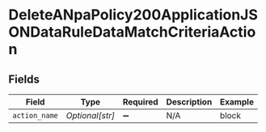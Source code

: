 # DeleteANpaPolicy200ApplicationJSONDataRuleDataMatchCriteriaAction


## Fields

| Field              | Type               | Required           | Description        | Example            |
| ------------------ | ------------------ | ------------------ | ------------------ | ------------------ |
| `action_name`      | *Optional[str]*    | :heavy_minus_sign: | N/A                | block              |